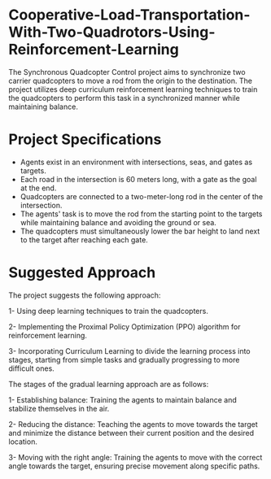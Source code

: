 # Cooperative-Load-Transportation-With-Two-Quadrotors-Using-Reinforcement-Learning
The Synchronous Quadcopter Control project aims to synchronize two carrier quadcopters to move a rod from the origin to the destination. The project utilizes deep curriculum reinforcement learning techniques to train the quadcopters to perform this task in a synchronized manner while maintaining balance.

# Project Specifications 
- Agents exist in an environment with intersections, seas, and gates as targets.
- Each road in the intersection is 60 meters long, with a gate as the goal at the end.
- Quadcopters are connected to a two-meter-long rod in the center of the intersection.
- The agents' task is to move the rod from the starting point to the targets while maintaining balance and avoiding the ground or sea.
- The quadcopters must simultaneously lower the bar height to land next to the target after reaching each gate.

# Suggested Approach
The project suggests the following approach:

1- Using deep learning techniques to train the quadcopters.

2- Implementing the Proximal Policy Optimization (PPO) algorithm for reinforcement learning.

3- Incorporating Curriculum Learning to divide the learning process into stages, starting from simple tasks and gradually progressing to more difficult ones.

The stages of the gradual learning approach are as follows:

1- Establishing balance: Training the agents to maintain balance and stabilize themselves in the air.

2- Reducing the distance: Teaching the agents to move towards the target and minimize the distance between their current position and the desired location.

3- Moving with the right angle: Training the agents to move with the correct angle towards the target, ensuring precise movement along specific paths.
